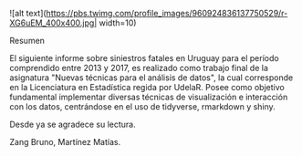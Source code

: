 ![alt text](https://pbs.twimg.com/profile_images/960924836137750529/r-XG6uEM_400x400.jpg| width=10)

Resumen

El siguiente informe sobre siniestros fatales en Uruguay para el período comprendido entre 2013 y 2017, es realizado como trabajo final de la asignatura "Nuevas técnicas para el análisis de datos", la cual corresponde en la Licenciatura en Estadística regida por UdelaR. Posee como objetivo fundamental implementar diversas técnicas de visualización e interacción con los datos, centrándose en el uso de tidyverse, rmarkdown y shiny.

Desde ya se agradece su lectura.
                                                     
 Zang Bruno, Martínez Matías.
